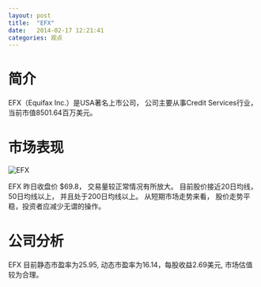 ```yaml
---
layout: post
title:  "EFX"
date:   2014-02-17 12:21:41
categories: 观点
---
```


# 简介
EFX（Equifax Inc.）是USA著名上市公司，
公司主要从事Credit Services行业，当前市值8501.64百万美元。

# 市场表现

![EFX](http://finviz.com/chart.ashx?t=EFX&ty=c&ta=1&p=d&s=l)

EFX 昨日收盘价 $69.8，
交易量较正常情况有所放大。
目前股价接近20日均线，
50日均线以上，
并且处于200日均线以上。
从短期市场走势来看，
股价走势平稳，投资者应减少无谓的操作。

# 公司分析
EFX 目前静态市盈率为25.95, 动态市盈率为16.14，每股收益2.69美元,
市场估值较为合理。
